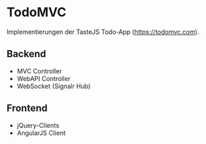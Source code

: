 # TodoMVC

Implementierungen der TasteJS Todo-App (https://todomvc.com).

## Backend

* MVC Controller
* WebAPI Controller
* WebSocket (Signalr Hub)

## Frontend

* jQuery-Clients
* AngularJS Client

